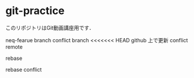 # git-practice
このリポジトリはGit動画講座用です．


neq-fearue branch
conflict branch
<<<<<<< HEAD
github 上で更新
conflict remote

rebase

rebase conflict
